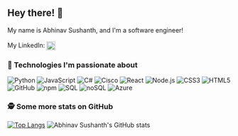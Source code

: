 ## Hey there! 👋

My name is Abhinav Sushanth, and I'm a software engineer!
<br/><br/>
My LinkedIn:
<a href="https://www.linkedin.com/in/abhinav-sushanth/" target="blank"><img align="center" src="https://cdn.jsdelivr.net/npm/simple-icons@3.0.1/icons/linkedin.svg" alt="abhinavsushanth" height="20" width="20" /></a>

### 🔧 Technologies I'm passionate about

<!-- use https://simpleicons.org/ to find icons and colors -->
![Python](https://img.shields.io/badge/Code-Python-informational?style=flat&logo=python&logoColor=white&labelColor=121212&color=2C8EBB)
![JavaScript](https://img.shields.io/badge/Code-JavaScript-informational?style=flat&logo=javascript&logoColor=white&labelColor=121212&color=F7DF1E)
![C#](https://img.shields.io/badge/Code-C%23-informational?style=flat&logo=c#&logoColor=white&labelColor=121212&color=FF6C37)
![Cisco](https://img.shields.io/badge/OS-Cisco-informational?style=flat&logo=cisco&logoColor=white&labelColor=121212&color=FFA500)
![React](https://img.shields.io/badge/Code-React-informational?style=flat&logo=react&logoColor=white&labelColor=121212&color=61DAFB)
![Node.js](https://img.shields.io/badge/Code-Node.js-informational?style=flat&logo=node.js&logoColor=white&labelColor=121212&color=339933)
![CSS3](https://img.shields.io/badge/Code-CSS3-informational?style=flat&logo=css3&logoColor=white&labelColor=121212&color=1572B6)
![HTML5](https://img.shields.io/badge/Code-HTML5-informational?style=flat&logo=html5&logoColor=white&labelColor=121212&color=E34F26)
![GitHub](https://img.shields.io/badge/Tool-GitHub-informational?style=flat&logo=github&logoColor=white&labelColor=121212&color=181717)
![npm](https://img.shields.io/badge/Tool-npm-informational?style=flat&logo=npm&logoColor=white&labelColor=121212&color=CB3837)
![SQL](https://img.shields.io/badge/Database-SQL-informational?style=flat&logo=ms-sql&logoColor=white&labelColor=121212&color=F9DC3E)
![noSQL](https://img.shields.io/badge/Database-noSQL-informational?style=flat&logo=nosql&logoColor=white&labelColor=121212&color=F7B500)
![Azure](https://img.shields.io/badge/Cloud-Azure-informational?style=flat&logo=microsoft-azure&logoColor=white&labelColor=121212&color=4285F4)

<!--
![Abhinav Sushanth's github stats](https://github-readme-stats.vercel.app/api?username=abhinavsushanth&show_icons=true&theme=dark&bg_color=121212&icon_color=F78C6C)
![Amazon_AWS](https://img.shields.io/badge/Cloud-Amazon_AWS-informational?style=flat&logo=amazon-aws&logoColor=white&labelColor=121212&color=232F3E)
![Akamai](https://img.shields.io/badge/CDN-Akamai-informational?style=flat&logo=akamai&logoColor=white&labelColor=121212&color=1293D8)
-->

### 🕵️‍ Some more stats on GitHub
[![Top Langs](https://github-readme-stats.vercel.app/api/top-langs/?username=abhinavsushanth&theme=dark&bg_color=121212)](https://github.com/abhinavsushanth/github-readme-stats)
![Abhinav Sushanth's GitHub stats](https://github-readme-stats.vercel.app/api?username=abhinavsushanth&bg_color=30,e96443,904e95&title_color=fff&text_color=fff)
<!--
**abhinavsushanth/abhinavsushanth** is a ✨ _special_ ✨ repository because its `README.md` (this file) appears on your GitHub profile.

Here are some ideas to get you started:

- 🔭 I’m currently working on ...
- 🌱 I’m currently learning ...
- 👯 I’m looking to collaborate on ...
- 🤔 I’m looking for help with ...
- 💬 Ask me about ...
- 📫 How to reach me: ...
- 😄 Pronouns: ...
- ⚡ Fun fact: ...
-->
